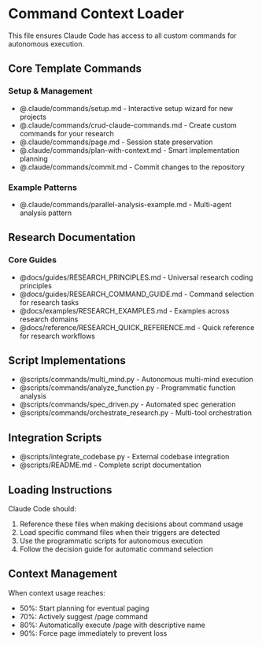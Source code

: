 # Command Context Loader

This file ensures Claude Code has access to all custom commands for autonomous execution.

## Core Template Commands

### Setup & Management
- @.claude/commands/setup.md - Interactive setup wizard for new projects
- @.claude/commands/crud-claude-commands.md - Create custom commands for your research
- @.claude/commands/page.md - Session state preservation
- @.claude/commands/plan-with-context.md - Smart implementation planning
- @.claude/commands/commit.md - Commit changes to the repository

### Example Patterns
- @.claude/commands/parallel-analysis-example.md - Multi-agent analysis pattern

## Research Documentation

### Core Guides
- @docs/guides/RESEARCH_PRINCIPLES.md - Universal research coding principles
- @docs/guides/RESEARCH_COMMAND_GUIDE.md - Command selection for research tasks
- @docs/examples/RESEARCH_EXAMPLES.md - Examples across research domains
- @docs/reference/RESEARCH_QUICK_REFERENCE.md - Quick reference for research workflows

## Script Implementations
- @scripts/commands/multi_mind.py - Autonomous multi-mind execution
- @scripts/commands/analyze_function.py - Programmatic function analysis
- @scripts/commands/spec_driven.py - Automated spec generation
- @scripts/commands/orchestrate_research.py - Multi-tool orchestration

## Integration Scripts
- @scripts/integrate_codebase.py - External codebase integration
- @scripts/README.md - Complete script documentation

## Loading Instructions

Claude Code should:
1. Reference these files when making decisions about command usage
2. Load specific command files when their triggers are detected
3. Use the programmatic scripts for autonomous execution
4. Follow the decision guide for automatic command selection

## Context Management

When context usage reaches:
- 50%: Start planning for eventual paging
- 70%: Actively suggest /page command
- 80%: Automatically execute /page with descriptive name
- 90%: Force page immediately to prevent loss
